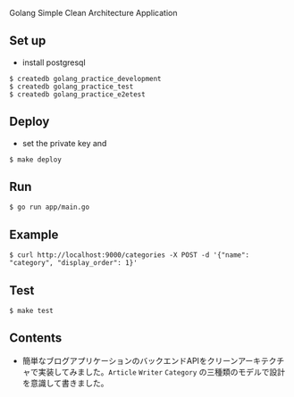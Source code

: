 Golang Simple Clean Architecture Application


## Set up

* install postgresql

```
$ createdb golang_practice_development
$ createdb golang_practice_test
$ createdb golang_practice_e2etest

```

## Deploy

* set the private key and

```
$ make deploy
```

## Run
```
$ go run app/main.go
```

## Example
```
$ curl http://localhost:9000/categories -X POST -d '{"name": "category", "display_order": 1}'
```

## Test

```
$ make test
```

## Contents

* 簡単なブログアプリケーションのバックエンドAPIをクリーンアーキテクチャで実装してみました。`Article` `Writer` `Category` の三種類のモデルで設計を意識して書きました。
